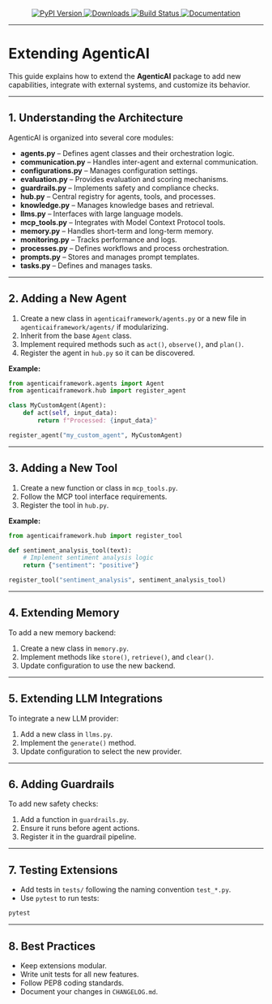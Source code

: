 <!-- PROJECT LOGO -->
<br />
<div align="center">
  <a href="https://isathish.github.io/agenticaiframework/">
    <img src="https://img.shields.io/pypi/v/agenticaiframework?color=blue&label=PyPI%20Version&logo=python&logoColor=white" alt="PyPI Version">
  </a>
  <a href="https://pypi.org/project/agenticaiframework/">
    <img src="https://img.shields.io/pypi/dm/agenticaiframework?color=green&label=Downloads&logo=python&logoColor=white" alt="Downloads">
  </a>
  <a href="https://github.com/isathish/agenticaiframework/actions">
    <img src="https://img.shields.io/github/actions/workflow/status/isathish/agenticaiframework/python-package.yml?branch=main&label=Build&logo=github" alt="Build Status">
  </a>
  <a href="https://isathish.github.io/agenticaiframework/">
    <img src="https://img.shields.io/badge/Documentation-Online-blue?logo=readthedocs&logoColor=white" alt="Documentation">
  </a>
</div>

---
# Extending AgenticAI

This guide explains how to extend the **AgenticAI** package to add new capabilities, integrate with external systems, and customize its behavior.

---

## 1. Understanding the Architecture

AgenticAI is organized into several core modules:

- **agents.py** – Defines agent classes and their orchestration logic.
- **communication.py** – Handles inter-agent and external communication.
- **configurations.py** – Manages configuration settings.
- **evaluation.py** – Provides evaluation and scoring mechanisms.
- **guardrails.py** – Implements safety and compliance checks.
- **hub.py** – Central registry for agents, tools, and processes.
- **knowledge.py** – Manages knowledge bases and retrieval.
- **llms.py** – Interfaces with large language models.
- **mcp_tools.py** – Integrates with Model Context Protocol tools.
- **memory.py** – Handles short-term and long-term memory.
- **monitoring.py** – Tracks performance and logs.
- **processes.py** – Defines workflows and process orchestration.
- **prompts.py** – Stores and manages prompt templates.
- **tasks.py** – Defines and manages tasks.

---

## 2. Adding a New Agent

1. Create a new class in `agenticaiframework/agents.py` or a new file in `agenticaiframework/agents/` if modularizing.
2. Inherit from the base `Agent` class.
3. Implement required methods such as `act()`, `observe()`, and `plan()`.
4. Register the agent in `hub.py` so it can be discovered.

**Example:**
```python
from agenticaiframework.agents import Agent
from agenticaiframework.hub import register_agent

class MyCustomAgent(Agent):
    def act(self, input_data):
        return f"Processed: {input_data}"

register_agent("my_custom_agent", MyCustomAgent)
```

---

## 3. Adding a New Tool

1. Create a new function or class in `mcp_tools.py`.
2. Follow the MCP tool interface requirements.
3. Register the tool in `hub.py`.

**Example:**
```python
from agenticaiframework.hub import register_tool

def sentiment_analysis_tool(text):
    # Implement sentiment analysis logic
    return {"sentiment": "positive"}

register_tool("sentiment_analysis", sentiment_analysis_tool)
```

---

## 4. Extending Memory

To add a new memory backend:

1. Create a new class in `memory.py`.
2. Implement methods like `store()`, `retrieve()`, and `clear()`.
3. Update configuration to use the new backend.

---

## 5. Extending LLM Integrations

To integrate a new LLM provider:

1. Add a new class in `llms.py`.
2. Implement the `generate()` method.
3. Update configuration to select the new provider.

---

## 6. Adding Guardrails

To add new safety checks:

1. Add a function in `guardrails.py`.
2. Ensure it runs before agent actions.
3. Register it in the guardrail pipeline.

---

## 7. Testing Extensions

- Add tests in `tests/` following the naming convention `test_*.py`.
- Use `pytest` to run tests:
```bash
pytest
```

---

## 8. Best Practices

- Keep extensions modular.
- Write unit tests for all new features.
- Follow PEP8 coding standards.
- Document your changes in `CHANGELOG.md`.
